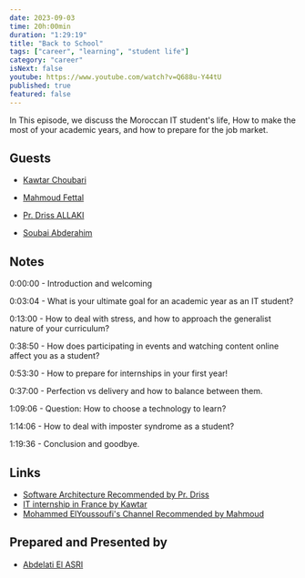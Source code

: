 ```yaml
---
date: 2023-09-03
time: 20h:00min
duration: "1:29:19"
title: "Back to School"
tags: ["career", "learning", "student life"]
category: "career"
isNext: false
youtube: https://www.youtube.com/watch?v=Q688u-Y44tU
published: true
featured: false
---
```


In This episode, we discuss the Moroccan IT student's life, How to make the most of your academic years, and how to prepare for the job market.

## Guests

- [Kawtar Choubari](https://www.linkedin.com/in/choubari/)

- [Mahmoud Fettal](https://twitter.com/mahmoudfettal)

- [Pr. Driss ALLAKI](https://www.linkedin.com/in/driss-allaki-90801592/)

- [Soubai Abderahim](https://soubai.me)


## Notes

0:00:00 - Introduction and welcoming

0:03:04 - What is your ultimate goal for an academic year as an IT student?

0:13:00 - How to deal with stress, and how to approach the generalist nature of your curriculum?

0:38:50 - How does participating in events and watching content online affect you as a student?

0:53:30 - How to prepare for internships in your first year!

0:37:00 - Perfection vs delivery and how to balance between them.

1:09:06 - Question: How to choose a technology to learn?

1:14:06 - How to deal with imposter syndrome as a student?

1:19:36 - Conclusion and goodbye.

## Links

- [Software Architecture Recommended by Pr. Driss](https://www.developertoarchitect.com/)
- [IT internship in France by Kawtar](https://twitter.com/choubari_/status/1698426197141598283?s=20)
- [Mohammed ElYoussoufi's Channel Recommended by Mahmoud](https://www.youtube.com/@mohamedYoussfi)

## Prepared and Presented by

- [Abdelati El ASRI](https://twitter.com/kaizendae)
